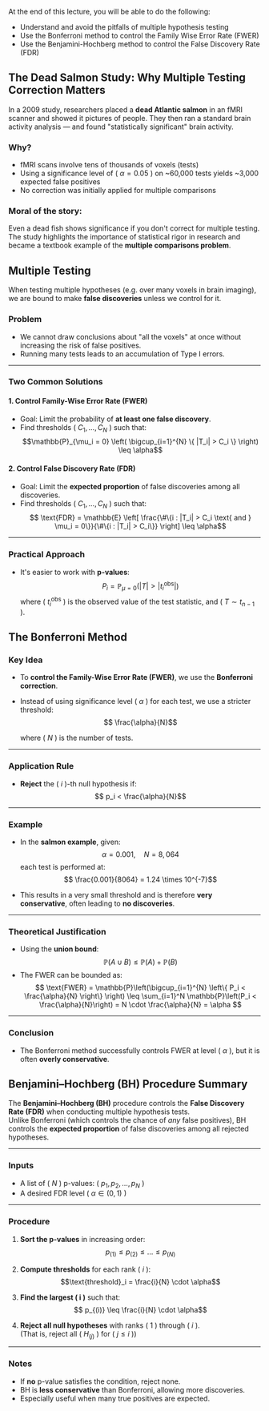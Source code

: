 At the end of this lecture, you will be able to do the following:  
- Understand and avoid the pitfalls of multiple hypothesis testing
- Use the Bonferroni method to control the Family Wise Error Rate (FWER)
- Use the Benjamini-Hochberg method to control the False Discovery Rate (FDR)
## The Dead Salmon Study: Why Multiple Testing Correction Matters

In a 2009 study, researchers placed a **dead Atlantic salmon** in an fMRI scanner and showed it pictures of people. They then ran a standard brain activity analysis — and found "statistically significant" brain activity.

### Why?
- fMRI scans involve tens of thousands of voxels (tests)
- Using a significance level of \( $\alpha = 0.05$ \) on ~60,000 tests yields ~3,000 expected false positives
- No correction was initially applied for multiple comparisons

### Moral of the story:
Even a dead fish shows significance if you don't correct for multiple testing. The study highlights the importance of statistical rigor in research and became a textbook example of the **multiple comparisons problem**.


## Multiple Testing

When testing multiple hypotheses (e.g. over many voxels in brain imaging), we are bound to make **false discoveries** unless we control for it.

### Problem
- We cannot draw conclusions about "all the voxels" at once without increasing the risk of false positives.
- Running many tests leads to an accumulation of Type I errors.

---

### Two Common Solutions

#### 1. Control Family-Wise Error Rate (FWER)
- Goal: Limit the probability of **at least one false discovery**.
- Find thresholds \( $C_1, \ldots, C_N$ \) such that:
  $$\mathbb{P}_{\mu_i = 0} \left( \bigcup_{i=1}^{N} \{ |T_i| > C_i \} \right) \leq \alpha$$
#### 2. Control False Discovery Rate (FDR)
- Goal: Limit the **expected proportion** of false discoveries among all discoveries.
- Find thresholds \( $C_1, \ldots, C_N$ \) such that:
$$  \text{FDR} = \mathbb{E} \left[ \frac{\#\{i : |T_i| > C_i \text{ and } \mu_i = 0\}}{\#\{i : |T_i| > C_i\}} \right] \leq \alpha$$

---

### Practical Approach
- It's easier to work with **p-values**:
$$  P_i = \mathbb{P}_{\mu = 0} \left( |T| > |t_i^{\text{obs}}| \right)$$
  where \( $t_i^{\text{obs}}$ \) is the observed value of the test statistic, and \( $T \sim t_{n-1}$ \).

## The Bonferroni Method

### Key Idea
- To **control the Family-Wise Error Rate (FWER)**, we use the **Bonferroni correction**.
- Instead of using significance level \( $\alpha$ \) for each test, we use a stricter threshold:
$$  \frac{\alpha}{N}$$

  where \( $N$ \) is the number of tests.

---

### Application Rule
- **Reject** the \( $i$ \)-th null hypothesis if:
$$  p_i < \frac{\alpha}{N}$$

---

### Example
- In the **salmon example**, given:
 $$ \alpha = 0.001,\quad N = 8{,}064$$
  each test is performed at:
$$  \frac{0.001}{8064} = 1.24 \times 10^{-7}$$

- This results in a very small threshold and is therefore **very conservative**, often leading to **no discoveries**.

---

### Theoretical Justification
- Using the **union bound**:
 $$ \mathbb{P}(A \cup B) \leq \mathbb{P}(A) + \mathbb{P}(B)$$
- The FWER can be bounded as:
$$  \text{FWER} = \mathbb{P}\left(\bigcup_{i=1}^{N} \left\{ P_i < \frac{\alpha}{N} \right\} \right)
  \leq \sum_{i=1}^N \mathbb{P}\left(P_i < \frac{\alpha}{N}\right)
  = N \cdot \frac{\alpha}{N}
  = \alpha
$$

---

### Conclusion
- The Bonferroni method successfully controls FWER at level \( $\alpha$ \), but it is often **overly conservative**.

## Benjamini–Hochberg (BH) Procedure Summary

The **Benjamini–Hochberg (BH)** procedure controls the **False Discovery Rate (FDR)** when conducting multiple hypothesis tests.  
Unlike Bonferroni (which controls the chance of *any* false positives), BH controls the **expected proportion** of false discoveries among all rejected hypotheses.

---

### **Inputs**
- A list of \( $N$ \) p-values: \( $p_1, p_2, \dots, p_N$ \)
- A desired FDR level \( $\alpha \in (0, 1)$ \)

---

### **Procedure**

1. **Sort the p-values** in increasing order:
   $$p_{(1)} \leq p_{(2)} \leq \dots \leq p_{(N)}$$
   
2. **Compute thresholds** for each rank \( $i$ \):
   $$\text{threshold}_i = \frac{i}{N} \cdot \alpha$$
3. **Find the largest \( i \)** such that:
$$   p_{(i)} \leq \frac{i}{N} \cdot \alpha$$

4. **Reject all null hypotheses** with ranks \( 1 \) through \( $i$ \).  
   (That is, reject all \( $H_{(j)}$ \) for \( $j \leq i$ \))

---

### **Notes**
- If **no** p-value satisfies the condition, reject none.
- BH is **less conservative** than Bonferroni, allowing more discoveries.
- Especially useful when many true positives are expected.

